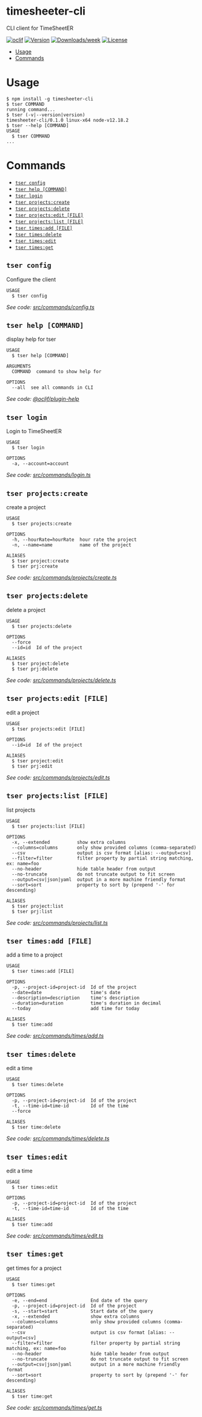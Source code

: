 timesheeter-cli
===============

CLI client for TimeSheetER

[![oclif](https://img.shields.io/badge/cli-oclif-brightgreen.svg)](https://oclif.io)
[![Version](https://img.shields.io/npm/v/timesheeter-cli.svg)](https://npmjs.org/package/timesheeter-cli)
[![Downloads/week](https://img.shields.io/npm/dw/timesheeter-cli.svg)](https://npmjs.org/package/timesheeter-cli)
[![License](https://img.shields.io/npm/l/timesheeter-cli.svg)](https://github.com/Florian-Varrin/timesheeter-cli/blob/master/package.json)

<!-- toc -->
* [Usage](#usage)
* [Commands](#commands)
<!-- tocstop -->
# Usage
<!-- usage -->
```sh-session
$ npm install -g timesheeter-cli
$ tser COMMAND
running command...
$ tser (-v|--version|version)
timesheeter-cli/0.1.0 linux-x64 node-v12.18.2
$ tser --help [COMMAND]
USAGE
  $ tser COMMAND
...
```
<!-- usagestop -->
# Commands
<!-- commands -->
* [`tser config`](#tser-config)
* [`tser help [COMMAND]`](#tser-help-command)
* [`tser login`](#tser-login)
* [`tser projects:create`](#tser-projectscreate)
* [`tser projects:delete`](#tser-projectsdelete)
* [`tser projects:edit [FILE]`](#tser-projectsedit-file)
* [`tser projects:list [FILE]`](#tser-projectslist-file)
* [`tser times:add [FILE]`](#tser-timesadd-file)
* [`tser times:delete`](#tser-timesdelete)
* [`tser times:edit`](#tser-timesedit)
* [`tser times:get`](#tser-timesget)

## `tser config`

Configure the client

```
USAGE
  $ tser config
```

_See code: [src/commands/config.ts](https://github.com/Florian-Varrin/timesheeter-cli/blob/v0.1.0/src/commands/config.ts)_

## `tser help [COMMAND]`

display help for tser

```
USAGE
  $ tser help [COMMAND]

ARGUMENTS
  COMMAND  command to show help for

OPTIONS
  --all  see all commands in CLI
```

_See code: [@oclif/plugin-help](https://github.com/oclif/plugin-help/blob/v3.2.1/src/commands/help.ts)_

## `tser login`

Login to TimeSheetER

```
USAGE
  $ tser login

OPTIONS
  -a, --account=account
```

_See code: [src/commands/login.ts](https://github.com/Florian-Varrin/timesheeter-cli/blob/v0.1.0/src/commands/login.ts)_

## `tser projects:create`

create a project

```
USAGE
  $ tser projects:create

OPTIONS
  -h, --hourRate=hourRate  hour rate the project
  -n, --name=name          name of the project

ALIASES
  $ tser project:create
  $ tser prj:create
```

_See code: [src/commands/projects/create.ts](https://github.com/Florian-Varrin/timesheeter-cli/blob/v0.1.0/src/commands/projects/create.ts)_

## `tser projects:delete`

delete a project

```
USAGE
  $ tser projects:delete

OPTIONS
  --force
  --id=id  Id of the project

ALIASES
  $ tser project:delete
  $ tser prj:delete
```

_See code: [src/commands/projects/delete.ts](https://github.com/Florian-Varrin/timesheeter-cli/blob/v0.1.0/src/commands/projects/delete.ts)_

## `tser projects:edit [FILE]`

edit a project

```
USAGE
  $ tser projects:edit [FILE]

OPTIONS
  --id=id  Id of the project

ALIASES
  $ tser project:edit
  $ tser prj:edit
```

_See code: [src/commands/projects/edit.ts](https://github.com/Florian-Varrin/timesheeter-cli/blob/v0.1.0/src/commands/projects/edit.ts)_

## `tser projects:list [FILE]`

list projects

```
USAGE
  $ tser projects:list [FILE]

OPTIONS
  -x, --extended          show extra columns
  --columns=columns       only show provided columns (comma-separated)
  --csv                   output is csv format [alias: --output=csv]
  --filter=filter         filter property by partial string matching, ex: name=foo
  --no-header             hide table header from output
  --no-truncate           do not truncate output to fit screen
  --output=csv|json|yaml  output in a more machine friendly format
  --sort=sort             property to sort by (prepend '-' for descending)

ALIASES
  $ tser project:list
  $ tser prj:list
```

_See code: [src/commands/projects/list.ts](https://github.com/Florian-Varrin/timesheeter-cli/blob/v0.1.0/src/commands/projects/list.ts)_

## `tser times:add [FILE]`

add a time to a project

```
USAGE
  $ tser times:add [FILE]

OPTIONS
  -p, --project-id=project-id  Id of the project
  --date=date                  time's date
  --description=description    time's description
  --duration=duration          time's duration in decimal
  --today                      add time for today

ALIASES
  $ tser time:add
```

_See code: [src/commands/times/add.ts](https://github.com/Florian-Varrin/timesheeter-cli/blob/v0.1.0/src/commands/times/add.ts)_

## `tser times:delete`

edit a time

```
USAGE
  $ tser times:delete

OPTIONS
  -p, --project-id=project-id  Id of the project
  -t, --time-id=time-id        Id of the time
  --force

ALIASES
  $ tser time:delete
```

_See code: [src/commands/times/delete.ts](https://github.com/Florian-Varrin/timesheeter-cli/blob/v0.1.0/src/commands/times/delete.ts)_

## `tser times:edit`

edit a time

```
USAGE
  $ tser times:edit

OPTIONS
  -p, --project-id=project-id  Id of the project
  -t, --time-id=time-id        Id of the time

ALIASES
  $ tser time:add
```

_See code: [src/commands/times/edit.ts](https://github.com/Florian-Varrin/timesheeter-cli/blob/v0.1.0/src/commands/times/edit.ts)_

## `tser times:get`

get times for a project

```
USAGE
  $ tser times:get

OPTIONS
  -e, --end=end                End date of the query
  -p, --project-id=project-id  Id of the project
  -s, --start=start            Start date of the query
  -x, --extended               show extra columns
  --columns=columns            only show provided columns (comma-separated)
  --csv                        output is csv format [alias: --output=csv]
  --filter=filter              filter property by partial string matching, ex: name=foo
  --no-header                  hide table header from output
  --no-truncate                do not truncate output to fit screen
  --output=csv|json|yaml       output in a more machine friendly format
  --sort=sort                  property to sort by (prepend '-' for descending)

ALIASES
  $ tser time:get
```

_See code: [src/commands/times/get.ts](https://github.com/Florian-Varrin/timesheeter-cli/blob/v0.1.0/src/commands/times/get.ts)_
<!-- commandsstop -->
